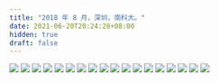 ```yaml
---
title: "2018 年 8 月，深圳，南科大。"
date: 2021-06-20T20:24:28+08:00
hidden: true
draft: false
---
```


![](https://path-album-1306358676.cos.ap-beijing.myqcloud.com/201808_shenzhen/01.JPG)
![](https://path-album-1306358676.cos.ap-beijing.myqcloud.com/201808_shenzhen/02.JPG)
![](https://path-album-1306358676.cos.ap-beijing.myqcloud.com/201808_shenzhen/03.JPG)
![](https://path-album-1306358676.cos.ap-beijing.myqcloud.com/201808_shenzhen/04.JPG)
![](https://path-album-1306358676.cos.ap-beijing.myqcloud.com/201808_shenzhen/05.JPG)
![](https://path-album-1306358676.cos.ap-beijing.myqcloud.com/201808_shenzhen/06.JPG)
![](https://path-album-1306358676.cos.ap-beijing.myqcloud.com/201808_shenzhen/07.JPG)
![](https://path-album-1306358676.cos.ap-beijing.myqcloud.com/201808_shenzhen/08.JPG)
![](https://path-album-1306358676.cos.ap-beijing.myqcloud.com/201808_shenzhen/09.JPG)
![](https://path-album-1306358676.cos.ap-beijing.myqcloud.com/201808_shenzhen/010.JPG)
![](https://path-album-1306358676.cos.ap-beijing.myqcloud.com/201808_shenzhen/011.JPG)
![](https://path-album-1306358676.cos.ap-beijing.myqcloud.com/201808_shenzhen/012.JPG)
![](https://path-album-1306358676.cos.ap-beijing.myqcloud.com/201808_shenzhen/013.JPG)
![](https://path-album-1306358676.cos.ap-beijing.myqcloud.com/201808_shenzhen/014.JPG)
![](https://path-album-1306358676.cos.ap-beijing.myqcloud.com/201808_shenzhen/015.JPG)
![](https://path-album-1306358676.cos.ap-beijing.myqcloud.com/201808_shenzhen/016.JPG)
![](https://path-album-1306358676.cos.ap-beijing.myqcloud.com/201808_shenzhen/017.JPG)
![](https://path-album-1306358676.cos.ap-beijing.myqcloud.com/201808_shenzhen/018.JPG)
